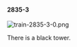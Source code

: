 #### 2835-3
![train-2835-3-0.png](https://github.com/lil-lab/nlvr/raw/master/nlvr/train/images/1/train-2835-3-0.png "train-2835-3-0.png")

There is a black tower.